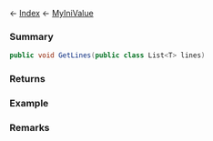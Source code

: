 ← [Index](Api-Index) ← [MyIniValue](VRage.Game.ModAPI.Ingame.Utilities.MyIniValue)

### Summary

```csharp
public void GetLines(public class List<T> lines)
```

### Returns

### Example

### Remarks

